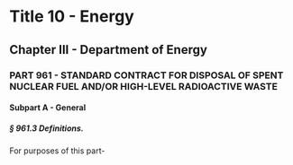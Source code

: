 
# Title 10 - Energy
## Chapter III - Department of Energy
### PART 961 - STANDARD CONTRACT FOR DISPOSAL OF SPENT NUCLEAR FUEL AND/OR HIGH-LEVEL RADIOACTIVE WASTE
#### Subpart A - General
##### § 961.3 Definitions.

For purposes of this part-
